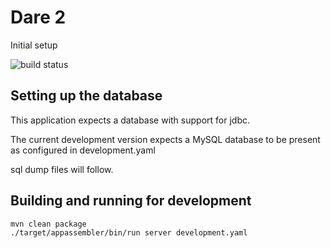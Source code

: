 # Dare 2

Initial setup

![build status](https://travis-ci.org/renevanderark/dare2.svg?branch=master)

## Setting up the database

This application expects a database with support for jdbc. 

The current development version expects a MySQL database to be present as configured in development.yaml

sql dump files will follow.


## Building and running for development

```sh
mvn clean package
./target/appassembler/bin/run server development.yaml
```